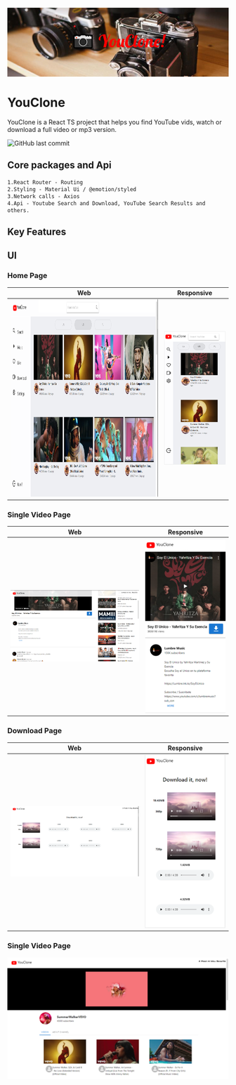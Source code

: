 
![](public/Header.png) 

 
# YouClone 
 
YouClone is a React TS project that helps you find YouTube vids, watch or download a full video or mp3 version.

![GitHub last commit](https://img.shields.io/github/last-commit/vladio71/YouClone)

 

 ## Core packages and Api
    1.React Router - Routing
    2.Styling - Material Ui / @emotion/styled
    3.Network calls - Axios
    4.Api - Youtube Search and Download, YouTube Search Results and others.

 ## Key Features


## UI
### Home Page
Web            |  Responsive
:-------------------------:|:-------------------------:
<img src="https://github.com/vladio71/YouClone/blob/master/public/YouTube.png?raw=true" width=2000 height=450/>  |  ![](public/HomeResponsive.png)
 ### Single Video Page
 Web            |  Responsive
:-------------------------:|:-------------------------:
![](public/SongleVid.png)  |  ![](public/resposiveYouLarger.png)
### Download Page
 Web            |  Responsive
:-------------------------:|:-------------------------:
![](public/DownloadPage.png)  |  ![](public/DownloadResponsive.png)
### Single Video Page
![](public/ChannelPage.png)   

